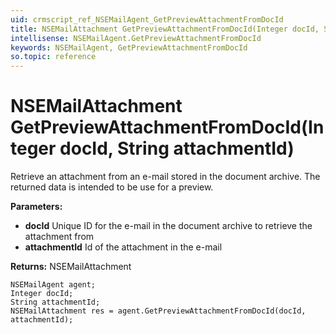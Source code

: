```yaml
---
uid: crmscript_ref_NSEMailAgent_GetPreviewAttachmentFromDocId
title: NSEMailAttachment GetPreviewAttachmentFromDocId(Integer docId, String attachmentId)
intellisense: NSEMailAgent.GetPreviewAttachmentFromDocId
keywords: NSEMailAgent, GetPreviewAttachmentFromDocId
so.topic: reference
---
```


# NSEMailAttachment GetPreviewAttachmentFromDocId(Integer docId, String attachmentId)

Retrieve an attachment from an e-mail stored in the document archive. The returned data is intended to be use for a preview.

**Parameters:**
 - **docId** Unique ID for the e-mail in the document archive to retrieve the attachment from
 - **attachmentId** Id of the attachment in the e-mail

**Returns:** NSEMailAttachment

```crmscript
NSEMailAgent agent;
Integer docId;
String attachmentId;
NSEMailAttachment res = agent.GetPreviewAttachmentFromDocId(docId, attachmentId);
```

